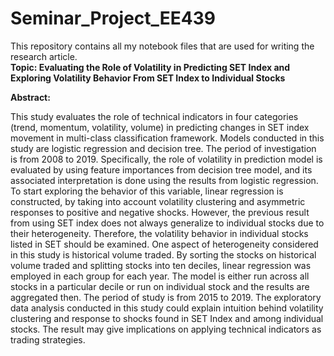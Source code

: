 # Seminar_Project_EE439
This repository contains all my notebook files that are used for writing the research article.  
**Topic: Evaluating the Role of Volatility in Predicting SET Index and Exploring Volatility Behavior From SET Index to Individual Stocks**

**Abstract:**

This study evaluates the role of technical indicators in four categories (trend, momentum, volatility, volume) in predicting changes in SET index movement in multi-class classification framework. Models conducted in this study are logistic regression and decision tree. The period of investigation is from 2008 to 2019. Specifically, the role of volatility in prediction model is evaluated by using feature importances from decision tree model, and its associated interpretation is done using the results from logistic regression. To start exploring the behavior of this variable, linear regression is constructed, by taking into account volatility clustering and asymmetric responses to positive and negative shocks. However, the previous result from using SET index does not always generalize to individual stocks due to their heterogeneity. Therefore, the volatility behavior in individual stocks listed in SET should be examined. One aspect of heterogeneity considered in this study is historical volume traded. By sorting the stocks on historical volume traded and splitting stocks into ten deciles, linear regression was employed in each group for each year. The model is either run across all stocks in a particular decile or run on individual stock and the results are aggregated then. The period of study is from 2015 to 2019. The exploratory data analysis conducted in this study could explain intuition behind volatility clustering and response to shocks found in SET Index and among individual stocks. The result may give implications on applying technical indicators as trading strategies.
